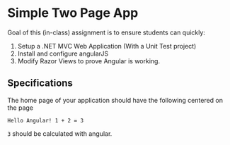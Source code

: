 # Simple Two Page App

Goal of this (in-class) assignment is to ensure students can quickly:

1. Setup a .NET MVC Web Application (With a Unit Test project)
2. Install and configure angularJS
3. Modify Razor Views to prove Angular is working.

## Specifications

The home page of your application should have the following centered on the page

```
Hello Angular! 1 + 2 = 3
```

`3` should be calculated with angular.
